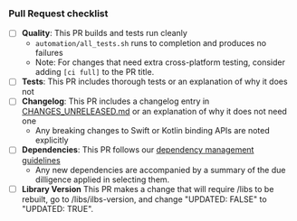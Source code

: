### Pull Request checklist ###
<!-- Before submitting the PR, please address each item -->
- [ ] **Quality**: This PR builds and tests run cleanly
  - `automation/all_tests.sh` runs to completion and produces no failures
  - Note: For changes that need extra cross-platform testing, consider adding `[ci full]` to the PR title.
- [ ] **Tests**: This PR includes thorough tests or an explanation of why it does not
- [ ] **Changelog**: This PR includes a changelog entry in [CHANGES_UNRELEASED.md](../CHANGES_UNRELEASED.md) or an explanation of why it does not need one
  - Any breaking changes to Swift or Kotlin binding APIs are noted explicitly
- [ ] **Dependencies**: This PR follows our [dependency management guidelines](https://github.com/mozilla/application-services/blob/master/docs/dependency-management.md)
  - Any new dependencies are accompanied by a summary of the due dilligence applied in selecting them.
- [ ] **Library Version** This PR makes a change that will require /libs to be rebuilt, go to /libs/ilbs-version, and change "UPDATED: FALSE" to "UPDATED: TRUE".